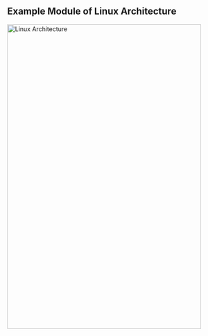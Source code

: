 ## Example Module of Linux Architecture

<img width="447" height="703" alt="Linux Architecture" src="https://github.com/user-attachments/assets/76e95e93-e2c2-485c-9dd2-974004fb5231" />

